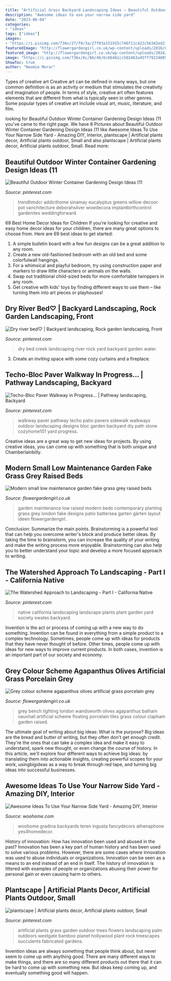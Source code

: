 ```yaml
---
title: "Artificial Grass Backyard Landscaping Ideas ~ Beautiful Outdoor Winter Container Gardening Design Ideas (11"
description: "Awesome ideas to use your narrow side yard"
date: "2023-06-04"
categories:
- "ideas"
tags: ["ideas"]
images:
- "https://i.pinimg.com/736x/27/f0/3a/27f03a151915c746f11c422c563d2ed2--dry-creek-water-features.jpg"
featuredImage: "http://flowergardengirl.co.uk/wp-content/uploads/2016/02/modern-small-low-maintenance-garden-fake-grass-grey-raised-beds-contemporary-planting-mayfair-london-1024x576.jpg"
featured_image: "http://flowergardengirl.co.uk/wp-content/uploads/2016/02/modern-small-low-maintenance-garden-fake-grass-grey-raised-beds-contemporary-planting-mayfair-london-1024x576.jpg"
image: "https://i.pinimg.com/736x/6c/66/46/6c66461cc502463a45ff792348052897--artificial-plants-outdoor-landscaping.jpg"
ShowToc: true
author: "Naomie Morar"
---
```



Types of creative art
Creative art can be defined in many ways, but one common definition is as an activity or medium that stimulates the creativity and imagination of people. In terms of style, creative art often features elements that are different from what is typically seen in other genres. Some popular types of creative art include visual art, music, literature, and film.

	

		
looking for Beautiful Outdoor Winter Container Gardening Design Ideas (11 you've came to the right page. We have 8 Pictures about Beautiful Outdoor Winter Container Gardening Design Ideas (11 like Awesome Ideas To Use Your Narrow Side Yard - Amazing DIY, Interior, plantscape | Artificial plants decor, Artificial plants outdoor, Small and also plantscape | Artificial plants decor, Artificial plants outdoor, Small. Read more:
		
    
## Beautiful Outdoor Winter Container Gardening Design Ideas (11

<img loading=lazy src="https://i.pinimg.com/736x/41/b3/31/41b33118d6752172475e295b0e41bd35.jpg" onerror="this.onerror=null;this.src='https://tse3.mm.bing.net/th?id=OIP.Ihc61_xzNyKDh9pQiw7vVgHaLF&amp;pid=15.1';" alt="Beautiful Outdoor Winter Container Gardening Design Ideas (11">

_Source: pinterest.com_

>trendhmdcr addicthome sinamay eucalyptus greens willow decoor pot vanchitecture deborahsilver wowdecora implantbirthcontrol gardenites weddingforward. 

	

69 Best Home Decor Ideas for Children
If you're looking for creative and easy home decor ideas for your children, there are many great options to choose from. Here are 69 best ideas to get started: 
1. A simple bulletin board with a few fun designs can be a great addition to any room. 
2. Create a new old-fashioned bedroom with an old bed and some colorfulwall hangings. 
3. For a whimsical and playful bedroom, try using construction paper and markers to draw little characters or animals on the walls. 
4. Swap out traditional child-sized beds for more comfortable twinppers in any room. 
5. Get creative with kids' toys by finding different ways to use them – like turning them into art pieces or playhouses! 

    
## Dry River Bed♡ | Backyard Landscaping, Rock Garden Landscaping, Front

<img loading=lazy src="https://i.pinimg.com/736x/27/f0/3a/27f03a151915c746f11c422c563d2ed2--dry-creek-water-features.jpg" onerror="this.onerror=null;this.src='https://tse4.mm.bing.net/th?id=OIP.QeLPY0ofuH6MOzITMTFMiwHaJ4&amp;pid=15.1';" alt="Dry river bed♡ | Backyard landscaping, Rock garden landscaping, Front">

_Source: pinterest.com_

>dry bed creek landscaping river rock yard backyard garden water. 

	

3. Create an inviting space with some cozy curtains and a fireplace. 

    
## Techo-Bloc Paver Walkway In Progress... | Pathway Landscaping, Backyard

<img loading=lazy src="https://i.pinimg.com/736x/0c/0e/e8/0c0ee87307b8ce008d4ca1a7ff9bcc6b.jpg" onerror="this.onerror=null;this.src='https://tse2.mm.bing.net/th?id=OIP.bU4UKt800ENy2a5VpF8SEAHaNK&amp;pid=15.1';" alt="Techo-Bloc Paver Walkway in Progress... | Pathway landscaping, Backyard">

_Source: pinterest.com_

>walkway paver pathway techo patio pavers sidewalk walkways outdoor landscaping designs bloc garden backyard diy path stone cozyhome101 yard progress. 

	

Creative ideas are a great way to get new ideas for projects. By using creative ideas, you can come up with something that is both unique and Chamberlainbilly.

    
## Modern Small Low Maintenance Garden Fake Grass Grey Raised Beds

<img loading=lazy src="http://flowergardengirl.co.uk/wp-content/uploads/2016/02/modern-small-low-maintenance-garden-fake-grass-grey-raised-beds-contemporary-planting-mayfair-london-1024x576.jpg" onerror="this.onerror=null;this.src='https://tse4.mm.bing.net/th?id=OIP.elcyEp7_Yb2sgFWe_p01HwHaEK&amp;pid=15.1';" alt="Modern small low maintenance garden fake grass grey raised beds">

_Source: flowergardengirl.co.uk_

>garden maintenance low raised modern beds contemporary planting grass grey london fake designs patio battersea garten gärten layout ideen flowergardengirl. 

	

Conclusion: Summarize the main points.
Brainstorming is a powerful tool that can help you overcome writer's block and produce better ideas. By taking the time to brainstorm, you can increase the quality of your writing and make the writing process more enjoyable. Brainstorming can also help you to better understand your topic and develop a more focused approach to writing.

    
## The Watershed Approach To Landscaping - Part I - California Native

<img loading=lazy src="https://i.pinimg.com/736x/22/8f/dc/228fdc5675a14e22723caa96f1fffc4e.jpg" onerror="this.onerror=null;this.src='https://tse2.mm.bing.net/th?id=OIP.opHf7WS41alyFLDjZ4nJgwHaJ3&amp;pid=15.1';" alt="The Watershed Approach to Landscaping - Part I - California Native">

_Source: pinterest.com_

>native california landscaping landscape plants plant garden yard society swales backyard. 

	

Invention is the act or process of coming up with a new way to do something. Invention can be found in everything from a simple product to a complex technology. Sometimes, people come up with ideas for products that they have never thought of before. Other times, people come up with ideas for new ways to improve current products. In both cases, invention is an important part of our society and economy.

    
## Grey Colour Scheme Agapanthus Olives Artificial Grass Porcelain Grey

<img loading=lazy src="https://flowergardengirl.co.uk/wp-content/uploads/2015/11/Raised-beds-grey-colour-scheme-agapanthus-olives-artificial-grass-porcelain-grey-tiles-Floating-bench-lighting-Balham-Wandsworth-Battersea-Vauxhall-Fulham-Chelsea-London.jpg" onerror="this.onerror=null;this.src='https://tse3.mm.bing.net/th?id=OIP.nM6w3Ac7wg2Gm6t5z2-zSAHaO7&amp;pid=15.1';" alt="Grey colour scheme agapanthus olives artificial grass porcelain grey">

_Source: flowergardengirl.co.uk_

>grey bench lighting london wandsworth olives agapanthus balham vauxhall artificial scheme floating porcelain tiles grass colour clapham garden raised. 

	

The ultimate goal of writing about big ideas: What is the purpose?
Big ideas are the bread and butter of writing, but they often don't get enough credit. They're the ones that can take a complex idea and make it easy to understand, spark new thought, or even change the course of history. In this article, we'll explore four different ways to achieve big ideas: by translating them into actionable insights, creating powerful scopes for your work, usingbigideas as a way to break through red tape, and turning big ideas into successful businesses.

    
## Awesome Ideas To Use Your Narrow Side Yard - Amazing DIY, Interior

<img loading=lazy src="https://www.woohome.com/wp-content/uploads/2016/06/how-to-use-a-narrow-side-yard-woohome-8_3.jpg" onerror="this.onerror=null;this.src='https://tse2.mm.bing.net/th?id=OIP.khK-bgkTEgClfzusgW2JqAHaRH&amp;pid=15.1';" alt="Awesome Ideas To Use Your Narrow Side Yard - Amazing DIY, Interior">

_Source: woohome.com_

>woohome gradina backyards teren ingusta fancydecors athenaphone yes4homedecor. 

	

History of innovation: How has innovation been used and abused in the past?
Innovation has been a key part of human history and has been used to solve various problems. However, there are some cases where innovation was used to abuse individuals or organizations. Innovation can be seen as a means to an end instead of an end in itself. The history of innovation is littered with examples of people or organizations abusing their power for personal gain or even causing harm to others.

    
## Plantscape | Artificial Plants Decor, Artificial Plants Outdoor, Small

<img loading=lazy src="https://i.pinimg.com/736x/6c/66/46/6c66461cc502463a45ff792348052897--artificial-plants-outdoor-landscaping.jpg" onerror="this.onerror=null;this.src='https://tse3.mm.bing.net/th?id=OIP.MX5YGTdHkJRVaO0Xl2ZF5QEsDh&amp;pid=15.1';" alt="plantscape | Artificial plants decor, Artificial plants outdoor, Small">

_Source: pinterest.com_

>artificial plants grass garden outdoor trees flowers landscaping palm outdoors westgate bamboo planet hollywood plant rock treescapes succulents fabricated gardens. 

	

Invention ideas are always something that people think about, but never seem to come up with anything good. There are many different ways to make things, and there are so many different products out there that it can be hard to come up with something new. But ideas keep coming up, and eventually something good will happen.

